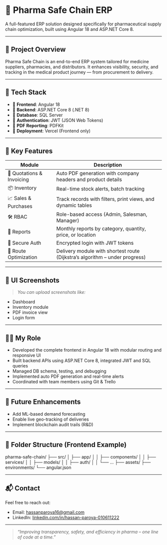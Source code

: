 # 💊 Pharma Safe Chain ERP

A full-featured ERP solution designed specifically for pharmaceutical supply chain optimization, built using Angular 18 and ASP.NET Core 8.

---

## 🚀 Project Overview

Pharma Safe Chain is an end-to-end ERP system tailored for medicine suppliers, pharmacies, and distributors. It enhances visibility, security, and tracking in the medical product journey — from procurement to delivery.

---

## 🧰 Tech Stack

- 🔹 **Frontend**: Angular 18  
- 🔹 **Backend**: ASP.NET Core 8 (.NET 8)  
- 🔹 **Database**: SQL Server  
- 🔹 **Authentication**: JWT (JSON Web Tokens)  
- 🔹 **PDF Reporting**: PDFKit  
- 🔹 **Deployment**: Vercel (Frontend only)

---

## 🔑 Key Features

| Module | Description |
|--------|-------------|
| 🧾 Quotations & Invoicing | Auto PDF generation with company headers and product details |
| 📦 Inventory | Real-time stock alerts, batch tracking |
| 📈 Sales & Purchases | Track records with filters, print views, and dynamic tables |
| 🛠️ RBAC | Role-based access (Admin, Salesman, Manager) |
| 📑 Reports | Monthly reports by category, quantity, price, or location |
| 🔐 Secure Auth | Encrypted login with JWT tokens |
| 📍 Route Optimization | Delivery module with shortest route (Dijkstra’s algorithm – under progress)

---

## 📸 UI Screenshots

> _You can upload screenshots like:_
- Dashboard
- Inventory module
- PDF invoice view
- Login form

---

## 👨‍💻 My Role

- Developed the complete frontend in Angular 18 with modular routing and responsive UI
- Built backend APIs using ASP.NET Core 8, integrated JWT and SQL queries
- Managed DB schema, testing, and debugging
- Implemented auto PDF generation and real-time alerts
- Coordinated with team members using Git & Trello

---

## 🧠 Future Enhancements

- Add ML-based demand forecasting
- Enable live geo-tracking of deliveries
- Implement blockchain audit trails (R&D)

---

## 📂 Folder Structure (Frontend Example)

pharma-safe-chain/
├── src/
│ ├── app/
│ │ ├── components/
│ │ ├── services/
│ │ ├── models/
│ │ ├── auth/
│ │ └── ...
├── assets/
├── environments/
└── angular.json


---

## 📬 Contact

Feel free to reach out:

- Email: hassanparoya16@gmail.com  
- LinkedIn: [linkedin.com/in/hassan-paroya-010611222](https://linkedin.com/in/hassan-paroya-010611222)

---

> _“Improving transparency, safety, and efficiency in pharma – one line of code at a time.”_

